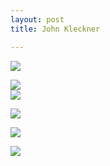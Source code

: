 ```yaml
---
layout: post
title: John Kleckner

---
```

![](/artblog/uploads/jk_untitled_5-4x4_2006_email.jpg)

![](/artblog/uploads/2015_cks_12352_0259_000-john_kleckner_untitled025941.jpg)  
![](/artblog/uploads/jk-sm-3-1214x1600.jpg)

![](/artblog/uploads/20130129051540_kleckner_faces.jpg)

![](/artblog/uploads/jkl-027-1024x776.jpg)

![](/artblog/uploads/ohnetitel.jpg)